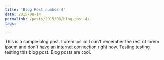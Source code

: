 ```yaml
---
title: 'Blog Post number 4'
date: 2015-08-14
permalink: /posts/2015/08/blog-post-4/
tags:

---
```


This is a sample blog post. Lorem ipsum I can't remember the rest of lorem ipsum and don't have an internet connection right now. Testing testing testing this blog post. Blog posts are cool.
